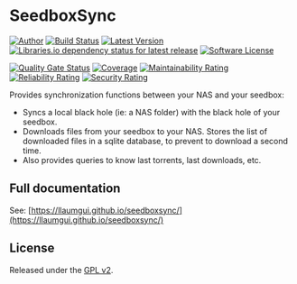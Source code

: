 # SeedboxSync

[![Author][ico-twitter]][link-twitter]
[![Build Status][ico-ghactions]][link-ghactions]
[![Latest Version][ico-version]][link-pypi]
[![Libraries.io dependency status for latest release][ico-dependencies]](requirements.txt)
[![Software License][ico-license]](LICENSE)

[![Quality Gate Status][ico-sonarcloud-gate]][link-sonarcloud-gate]
[![Coverage][ico-sonarcloud-coverage]][link-sonarcloud-coverage]
[![Maintainability Rating][ico-sonarcloud-maintainability]][link-sonarcloud-maintainability]
[![Reliability Rating][ico-sonarcloud-reliability]][link-sonarcloud-reliability]
[![Security Rating][ico-sonarcloud-security]][link-sonarcloud-security]

Provides synchronization functions between your NAS and your seedbox:

* Syncs a local black hole (ie: a NAS folder) with the black hole of your seedbox.
* Downloads files from your seedbox to your NAS. Stores the list of downloaded files in a sqlite database, to prevent to download a second time.
* Also provides queries to know last torrents, last downloads, etc.

## Full documentation

See: [https://llaumgui.github.io/seedboxsync/](https://llaumgui.github.io/seedboxsync/)

## License

Released under the [GPL v2](http://opensource.org/licenses/GPL-2.0).

[ico-twitter]: https://img.shields.io/static/v1?label=Author&message=llaumgui&color=50ABF1&logo=twitter&style=flat-square
[link-twitter]: https://twitter.com/llaumgui
[ico-ghactions]: https://img.shields.io/github/workflow/status/llaumgui/seedboxsync/DevOps?style=flat-square&logo=github&label=DevOps
[link-ghactions]: https://github.com/llaumgui/seedboxsync/actions
[ico-version]: https://img.shields.io/pypi/v/seedboxsync?include_prereleases&label=Package%20version&style=flat-square&logo=python
[link-pypi]:https://pypi.org/project/seedboxsync/
[ico-license]: https://img.shields.io/github/license/llaumgui/seedboxsync?style=flat-square
[ico-sonarcloud-gate]: https://sonarcloud.io/api/project_badges/measure?branch=main&project=llaumgui%3Aseedboxsync&metric=alert_status
[link-sonarcloud-gate]: https://sonarcloud.io/dashboard?id=llaumgui%3Aseedboxsync&branch=main
[ico-sonarcloud-coverage]: https://sonarcloud.io/api/project_badges/measure?project=llaumgui%3Aseedboxsync&metric=coverage
[link-sonarcloud-coverage]: https://sonarcloud.io/dashboard?id=llaumgui%3Aseedboxsync
[ico-sonarcloud-maintainability]: https://sonarcloud.io/api/project_badges/measure?project=llaumgui%3Aseedboxsync&metric=sqale_rating
[link-sonarcloud-maintainability]: https://sonarcloud.io/dashboard?id=llaumgui%3Aseedboxsync
[ico-sonarcloud-reliability]: https://sonarcloud.io/api/project_badges/measure?project=llaumgui%3Aseedboxsync&metric=reliability_rating
[link-sonarcloud-reliability]: https://sonarcloud.io/dashboard?id=llaumgui%3Aseedboxsync
[ico-sonarcloud-security]: https://sonarcloud.io/api/project_badges/measure?project=llaumgui%3Aseedboxsync&metric=security_rating
[link-sonarcloud-security]: https://sonarcloud.io/dashboard?id=llaumgui%3Aseedboxsync
[ico-dependencies]: https://img.shields.io/librariesio/release/pypi/seedboxsync?style=flat-square
